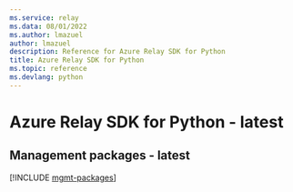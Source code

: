```yaml
---
ms.service: relay
ms.data: 08/01/2022
ms.author: lmazuel
author: lmazuel
description: Reference for Azure Relay SDK for Python
title: Azure Relay SDK for Python
ms.topic: reference
ms.devlang: python
---
```

# Azure Relay SDK for Python - latest

## Management packages - latest
[!INCLUDE [mgmt-packages](relay-mgmt-index.md)]